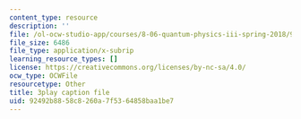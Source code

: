 ```yaml
---
content_type: resource
description: ''
file: /ol-ocw-studio-app/courses/8-06-quantum-physics-iii-spring-2018/92492b8858c8260a7f5364858baa1be7_85xTt0cU3s.srt
file_size: 6486
file_type: application/x-subrip
learning_resource_types: []
license: https://creativecommons.org/licenses/by-nc-sa/4.0/
ocw_type: OCWFile
resourcetype: Other
title: 3play caption file
uid: 92492b88-58c8-260a-7f53-64858baa1be7
---
```

